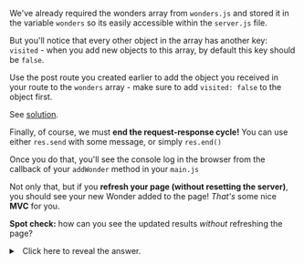 
We've already required the wonders array from `wonders.js` and stored it in the variable `wonders` so its easily accessible within the `server.js` file.

  

But you'll notice that every other object in the array has another key: `visited` - when you add new objects to this array, by default this key should be `false`.

  

Use the post route you created earlier to add the object you received in your route to the `wonders` array - make sure to add `visited: false` to the object first.

  

See [solution](https://codepen.io/ElevationPen/pen/ewWgKP?editors=0010).

  

Finally, of course, we must **end the request-response cycle!** You can use either `res.send` with some message, or simply ``res.end()``

  

Once you do that, you'll see the console log in the browser from the callback of your `addWonder` method in your `main.js`

  

Not only that, but if you **refresh your page (without resetting the server)**, you should see your new Wonder added to the page! _That's_ some nice **MVC** for you.

  

**Spot check:** how can you see the updated results _without_ refreshing the page?

<details><summary>
  Click here to reveal the answer.
</summary>

Invoke `fetch()` inside the POST's callback in your `main.js`!


</details>

</br>

